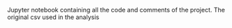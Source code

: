 Jupyter notebook containing all the code and comments of the project.
The original csv used in the analysis
